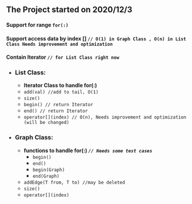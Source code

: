 ## The Project started on 2020/12/3

#### Support for range `for(:)`

#### Support access data by index [] `// O(1) in Graph Class , O(n) in List Class Needs improvement and optimization`

#### Contain Iterator `// for List Class right now`

* ### List Class:
    * **Iterator Class to handle for(:)**
    * `add(val) //add to tail, O(1)`
    * `size()`
    * `begin() // return Iterator`
    * `end() // return Iterator`
    * `operator[](index) // O(n), Needs improvement and optimization (will be changed)`
    
* ### Graph Class:
    * **functions to handle for(:) *`// Needs some test cases`***
      * `begin()`
      * `end()`
      * `begin(Graph)`
      * `end(Graph)`
    * `addEdge(T from, T to) //may be deleted`
    * `size()`
    * `operator[](index)`
